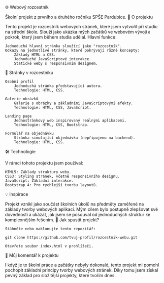 🌐 Webový rozcestník

Školní projekt z prvního a druhého ročníku SPŠE Pardubice.
📖 O projektu

Tento projekt je rozcestník webových stránek, které jsem vytvořil při studiu na střední škole. Slouží jako ukázka mých začátků ve webovém vývoji a pokrok, který jsem během studia udělal.
Hlavní funkce:

    Jednoduchá hlavní stránka sloužící jako "rozcestník".
    Odkazy na jednotlivé stránky, které pokrývají různé koncepty:
        Základy HTML a CSS.
        Jednoduché JavaScriptové interakce.
        Statické weby s responsivním designem.

🌟 Stránky v rozcestníku

    Osobní profil
        Jednoduchá stránka představující autora.
        Technologie: HTML, CSS.

    Galerie obrázků
        Galerie s obrázky a základními JavaScriptovými efekty.
        Technologie: HTML, CSS, JavaScript.

    Landing page
        Jednostránkový web inspirovaný reálnými aplikacemi.
        Technologie: HTML, CSS, Bootstrap.

    Formulář na objednávku
        Stránka simulující objednávku (nepřipojeno na backend).
        Technologie: HTML, CSS.

🛠 Technologie

V rámci tohoto projektu jsem používal:

    HTML5: Základy struktury webu.
    CSS3: Styling stránek, včetně responsivního designu.
    JavaScript: Základní interakce.
    Bootstrap 4: Pro rychlejší tvorbu layoutů.

💡 Inspirace

Projekt vznikl jako součást školních úkolů na předměty zaměřené na základy tvorby webových aplikací. Mým cílem bylo postupně zlepšovat své dovednosti a ukázat, jak jsem se posouval od jednoduchých struktur ke komplexnějším řešením.
📂 Jak spustit projekt?

    Stáhněte nebo naklonujte tento repozitář:

    git clone https://github.com/tvuj-profil/rozcestnik-webu.git

    Otevřete soubor index.html v prohlížeči.

📝 Můj komentář k projektu

I když je to školní práce a začátky nebyly dokonalé, tento projekt mi pomohl pochopit základní principy tvorby webových stránek. Díky tomu jsem získal pevný základ pro složitější projekty, které tvořím dnes.
